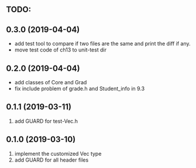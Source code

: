 ## TODO:

## 0.3.0 (2019-04-04)
* add test tool to compare if two files are the same and print the diff if any.
* move test code of ch13 to unit-test dir

## 0.2.0 (2019-04-04)
* add classes of Core and Grad
* fix include problem of grade.h and Student_info in 9.3

## 0.1.1 (2019-03-11)
1. add GUARD for test-Vec.h

## 0.1.0 (2019-03-10)
1. implement the customized Vec type
1. add GUARD for all header files
